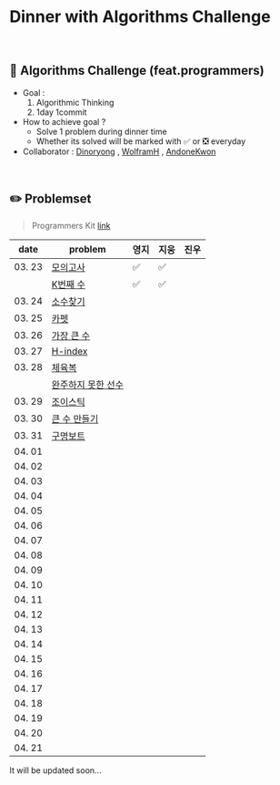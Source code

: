 # Dinner with Algorithms Challenge
<br>

## :notebook_with_decorative_cover: Algorithms Challenge (feat.programmers)

- Goal : 
  1. Algorithmic Thinking
  2. 1day 1commit
- How to  achieve goal ?
  - Solve 1 problem during dinner time
  - Whether its solved will be marked with :white_check_mark: or :negative_squared_cross_mark: everyday
- Collaborator : [Dinoryong](https://github.com/Dinoryong) , [WolframH]() ,  [AndoneKwon]()

<br>

## :pencil2: Problemset

>  Programmers Kit   [link](https://programmers.co.kr/learn/challenges)

| date   | problem                                                      | 영지               | 지웅 | 진우 |
| ------ | ------------------------------------------------------------ | ------------------ | ---- | ---- |
| 03. 23 | [모의고사](https://programmers.co.kr/learn/courses/30/lessons/42840?language=python3) | :white_check_mark: |  ✅    |      |
|        | [K번째 수](https://programmers.co.kr/learn/courses/30/lessons/42748) | :white_check_mark: | ✅     |      |
| 03. 24 | [소수찾기](https://programmers.co.kr/learn/courses/30/lessons/42839) |                    |      |      |
| 03. 25 | [카펫](https://programmers.co.kr/learn/courses/30/lessons/42842) |                    |      |      |
| 03. 26 | [가장 큰 수](https://programmers.co.kr/learn/courses/30/lessons/42746) |                    |      |      |
| 03. 27 | [H-index](https://programmers.co.kr/learn/courses/30/lessons/42747) |                    |      |      |
| 03. 28 | [체육복](https://programmers.co.kr/learn/courses/30/lessons/42862) |                    |      |      |
|        | [완주하지 못한 선수](https://programmers.co.kr/learn/courses/30/lessons/42576) |                    |      |      |
| 03. 29 | [조이스틱](https://programmers.co.kr/learn/courses/30/lessons/42860) |                    |      |      |
| 03. 30 | [큰 수 만들기](https://programmers.co.kr/learn/courses/30/lessons/42883) |                    |      |      |
| 03. 31 | [구명보트](https://programmers.co.kr/learn/courses/30/lessons/42885) |                    |      |      |
| 04. 01 |                                                              |                    |      |      |
| 04. 02 |                                                              |                    |      |      |
| 04. 03 |                                                              |                    |      |      |
| 04. 04 |                                                              |                    |      |      |
| 04. 05 |                                                              |                    |      |      |
| 04. 06 |                                                              |                    |      |      |
| 04. 07 |                                                              |                    |      |      |
| 04. 08 |                                                              |                    |      |      |
| 04. 09 |                                                              |                    |      |      |
| 04. 10 |                                                              |                    |      |      |
| 04. 11 |                                                              |                    |      |      |
| 04. 12 |                                                              |                    |      |      |
| 04. 13 |                                                              |                    |      |      |
| 04. 14 |                                                              |                    |      |      |
| 04. 15 |                                                              |                    |      |      |
| 04. 16 |                                                              |                    |      |      |
| 04. 17 |                                                              |                    |      |      |
| 04. 18 |                                                              |                    |      |      |
| 04. 19 |                                                              |                    |      |      |
| 04. 20 |                                                              |                    |      |      |
| 04. 21 |                                                              |                    |      |      |

It will be updated soon...













